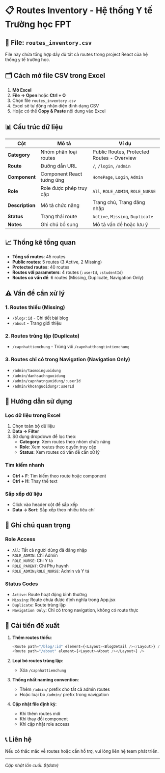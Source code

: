 # 📋 Routes Inventory - Hệ thống Y tế Trường học FPT

## 📁 File: `routes_inventory.csv`

File này chứa tổng hợp đầy đủ tất cả routes trong project React của hệ thống y tế trường học.

## 🗂️ Cách mở file CSV trong Excel

1. **Mở Excel**
2. **File → Open** hoặc **Ctrl + O**
3. Chọn file `routes_inventory.csv`
4. Excel sẽ tự động nhận diện định dạng CSV
5. Hoặc có thể **Copy & Paste** nội dung vào Excel

## 📊 Cấu trúc dữ liệu

| Cột | Mô tả | Ví dụ |
|-----|-------|-------|
| **Category** | Nhóm phân loại routes | Public Routes, Protected Routes - Overview |
| **Route** | Đường dẫn URL | `/`, `/login`, `/admin` |
| **Component** | Component React tương ứng | `HomePage`, `Login`, `Admin` |
| **Role** | Role được phép truy cập | `All`, `ROLE_ADMIN`, `ROLE_NURSE` |
| **Description** | Mô tả chức năng | Trang chủ, Trang đăng nhập |
| **Status** | Trạng thái route | `Active`, `Missing`, `Duplicate` |
| **Notes** | Ghi chú bổ sung | Mô tả vấn đề hoặc lưu ý |

## 📈 Thống kê tổng quan

- **Tổng số routes**: 45 routes
- **Public routes**: 5 routes (3 Active, 2 Missing)
- **Protected routes**: 40 routes
- **Routes với parameters**: 4 routes (`:userId`, `:studentId`)
- **Routes có vấn đề**: 6 routes (Missing, Duplicate, Navigation Only)

## ⚠️ Vấn đề cần xử lý

### 1. **Routes thiếu (Missing)**
- `/blog/:id` - Chi tiết bài blog
- `/about` - Trang giới thiệu

### 2. **Routes trùng lặp (Duplicate)**
- `/capnhattiemchung` - Trùng với `/capnhatthongtintiemchung`

### 3. **Routes chỉ có trong Navigation (Navigation Only)**
- `/admin/taomoinguoidung`
- `/admin/danhsachnguoidung`
- `/admin/capnhatnguoidung/:userId`
- `/admin/khoanguoidung/:userId`

## 🔧 Hướng dẫn sử dụng

### **Lọc dữ liệu trong Excel**
1. Chọn toàn bộ dữ liệu
2. **Data → Filter**
3. Sử dụng dropdown để lọc theo:
   - **Category**: Xem routes theo nhóm chức năng
   - **Role**: Xem routes theo quyền truy cập
   - **Status**: Xem routes có vấn đề cần xử lý

### **Tìm kiếm nhanh**
- **Ctrl + F**: Tìm kiếm theo route hoặc component
- **Ctrl + H**: Thay thế text

### **Sắp xếp dữ liệu**
- Click vào header cột để sắp xếp
- **Data → Sort**: Sắp xếp theo nhiều tiêu chí

## 📝 Ghi chú quan trọng

### **Role Access**
- `All`: Tất cả người dùng đã đăng nhập
- `ROLE_ADMIN`: Chỉ Admin
- `ROLE_NURSE`: Chỉ Y tá
- `ROLE_PARENT`: Chỉ Phụ huynh
- `ROLE_ADMIN;ROLE_NURSE`: Admin và Y tá

### **Status Codes**
- `Active`: Route hoạt động bình thường
- `Missing`: Route chưa được định nghĩa trong App.jsx
- `Duplicate`: Route trùng lặp
- `Navigation Only`: Chỉ có trong navigation, không có route thực

## 🚀 Cải tiến đề xuất

1. **Thêm routes thiếu**:
   ```javascript
   <Route path="/blog/:id" element={<Layout><BlogDetail /></Layout>} />
   <Route path="/about" element={<Layout><About /></Layout>} />
   ```

2. **Loại bỏ routes trùng lặp**:
   - Xóa `/capnhattiemchung`

3. **Thống nhất naming convention**:
   - Thêm `/admin/` prefix cho tất cả admin routes
   - Hoặc loại bỏ `/admin/` prefix trong navigation

4. **Cập nhật file định kỳ**:
   - Khi thêm routes mới
   - Khi thay đổi component
   - Khi cập nhật role access

## 📞 Liên hệ

Nếu có thắc mắc về routes hoặc cần hỗ trợ, vui lòng liên hệ team phát triển.

---
*Cập nhật lần cuối: $(date)* 